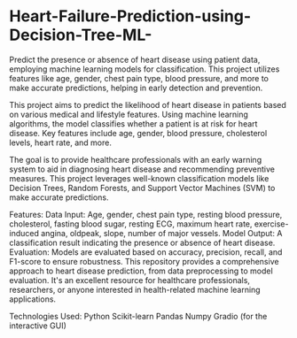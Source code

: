 # Heart-Failure-Prediction-using-Decision-Tree-ML-
Predict the presence or absence of heart disease using patient data, employing machine learning models for classification. This project utilizes features like age, gender, chest pain type, blood pressure, and more to make accurate predictions, helping in early detection and prevention.

This project aims to predict the likelihood of heart disease in patients based on various medical and lifestyle features. Using machine learning algorithms, the model classifies whether a patient is at risk for heart disease. Key features include age, gender, blood pressure, cholesterol levels, heart rate, and more.

The goal is to provide healthcare professionals with an early warning system to aid in diagnosing heart disease and recommending preventive measures. This project leverages well-known classification models like Decision Trees, Random Forests, and Support Vector Machines (SVM) to make accurate predictions.

Features:
Data Input: Age, gender, chest pain type, resting blood pressure, cholesterol, fasting blood sugar, resting ECG, maximum heart rate, exercise-induced angina, oldpeak, slope, number of major vessels.
Model Output: A classification result indicating the presence or absence of heart disease.
Evaluation: Models are evaluated based on accuracy, precision, recall, and F1-score to ensure robustness.
This repository provides a comprehensive approach to heart disease prediction, from data preprocessing to model evaluation. It's an excellent resource for healthcare professionals, researchers, or anyone interested in health-related machine learning applications.

Technologies Used:
Python
Scikit-learn
Pandas
Numpy
Gradio (for the interactive GUI)
